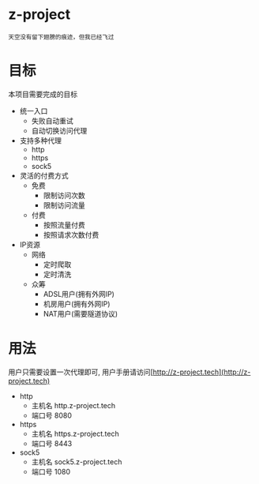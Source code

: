 # z-project
```
天空没有留下翅膀的痕迹，但我已经飞过
```

# 目标
本项目需要完成的目标

* 统一入口
  * 失败自动重试
  * 自动切换访问代理
* 支持多种代理
  * http
  * https
  * sock5
* 灵活的付费方式
  * 免费
    * 限制访问次数
    * 限制访问流量
  * 付费
    * 按照流量付费
    * 按照请求次数付费
* IP资源
  * 网络
    * 定时爬取
    * 定时清洗
  * 众筹 
    * ADSL用户(拥有外网IP)
    * 机房用户(拥有外网IP)
    * NAT用户(需要隧道协议)

# 用法
用户只需要设置一次代理即可, 用户手册请访问[http://z-project.tech](http://z-project.tech)
* http
  * 主机名 http.z-project.tech
  * 端口号 8080
* https
  * 主机名 https.z-project.tech
  * 端口号 8443
* sock5
  * 主机名 sock5.z-project.tech
  * 端口号 1080
